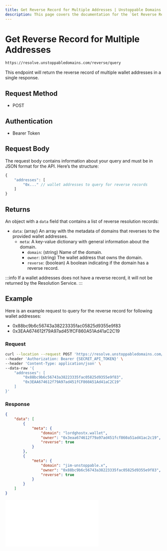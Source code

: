 ```yaml
---
title: Get Reverse Record for Multiple Addresses | Unstoppable Domains Developer Portal
description: This page covers the documentation for the `Get Reverse Record for Multiple Addresses` endpoint.
---
```


# Get Reverse Record for Multiple Addresses

```bash
https://resolve.unstoppabledomains.com/reverse/query
```

This endpoint will return the reverse record of multiple wallet addresses in a single response.

## Request Method

* POST

## Authentication

* Bearer Token

## Request Body

The request body contains information about your query and must be in JSON format for the API. Here’s the structure:

```javascript
{
    "addresses": [
        "0x..." // wallet addresses to query for reverse records
    ]
}
```

## Returns

An object with a `data` field that contains a list of reverse resolution records:

* `data`: (array) An array with the metadata of domains that reverses to the provided wallet addresses.
    * `meta`: A key-value dictionary with general information about the domain.
      * `domain`: (string) Name of the domain.
      * `owner`: (string) The wallet address that owns the domain.
      * `reverse`: (boolean) A boolean indicating if the domain has a reverse record.

:::info
If a wallet addresses does not have a reverse record, it will not be returned by the Resolution Service.
:::

## Example

Here is an example request to query for the reverse record for following wallet addresses:

* 0x88bc9b6c56743a38223335fac05825d9355e9f83
* 0x3EAA674612f79A97ad451fCF860A51Ad41aC2C19

### Request

```bash
curl --location --request POST 'https://resolve.unstoppabledomains.com/reverse/query' \
--header 'Authorization: Bearer {SECRET_API_TOKEN}' \
--header 'Content-Type: application/json' \
--data-raw '{
    "addresses": [
        "0x88bc9b6c56743a38223335fac05825d9355e9f83",
        "0x3EAA674612f79A97ad451fCF860A51Ad41aC2C19"
    ]
}'
```

### Response

```json
{
    "data": [
        {
            "meta": {
                "domain": "lordghostx.wallet",
                "owner": "0x3eaa674612f79a97ad451fcf860a51ad41ac2c19",
                "reverse": true
            }
        },
        {
            "meta": {
                "domain": "jim-unstoppable.x",
                "owner": "0x88bc9b6c56743a38223335fac05825d9355e9f83",
                "reverse": true
            }
        }
    ]
}
```

<embed src="/snippets/_discord.md" />
